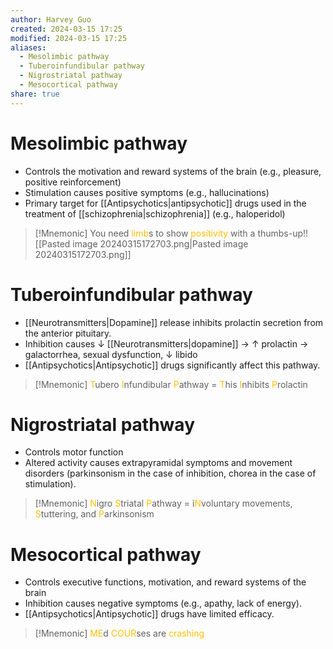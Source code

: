 ```yaml
---
author: Harvey Guo
created: 2024-03-15 17:25
modified: 2024-03-15 17:25
aliases:
  - Mesolimbic pathway
  - Tuberoinfundibular pathway
  - Nigrostriatal pathway
  - Mesocortical pathway
share: true
---
```

# Mesolimbic pathway
- Controls the motivation and reward systems of the brain (e.g., pleasure, positive reinforcement)
- Stimulation causes positive symptoms (e.g., hallucinations)
- Primary target for [[Antipsychotics|antipsychotic]] drugs used in the treatment of [[schizophrenia|schizophrenia]] (e.g., haloperidol)
>[!Mnemonic] 
>You need <font color="#ffc000">limb</font>s to show <font color="#ffc000">positivity</font> with a thumbs-up!![[Pasted image 20240315172703.png|Pasted image 20240315172703.png]]

# Tuberoinfundibular pathway
- [[Neurotransmitters|Dopamine]] release inhibits prolactin secretion from the anterior pituitary.
- Inhibition causes ↓ [[Neurotransmitters|dopamine]] → ↑ prolactin → galactorrhea, sexual dysfunction, ↓ libido
- [[Antipsychotics|Antipsychotic]] drugs significantly affect this pathway.
>[!Mnemonic] 
><font color="#ffc000">T</font>ubero <font color="#ffc000">I</font>nfundibular <font color="#ffc000">P</font>athway = <font color="#ffc000">T</font>his <font color="#ffc000">I</font>nhibits <font color="#ffc000">P</font>rolactin
# Nigrostriatal pathway
- Controls motor function
- Altered activity causes extrapyramidal symptoms and movement disorders (parkinsonism in the case of inhibition, chorea in the case of stimulation).
>[!Mnemonic] 
><font color="#ffc000">N</font>igro <font color="#ffc000">S</font>triatal <font color="#ffc000">P</font>athway = i<font color="#ffc000">N</font>voluntary movements, <font color="#ffc000">S</font>tuttering, and <font color="#ffc000">P</font>arkinsonism
# Mesocortical pathway
- Controls executive functions, motivation, and reward systems of the brain
- Inhibition causes negative symptoms (e.g., apathy, lack of energy).
- [[Antipsychotics|Antipsychotic]] drugs have limited efficacy.
>[!Mnemonic] 
><font color="#ffc000">ME</font>d <font color="#ffc000">COUR</font>ses are <font color="#ffc000">crashing</font>